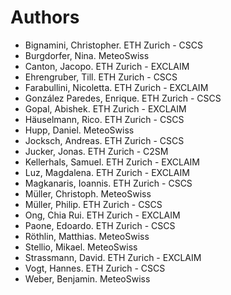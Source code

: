 # Authors

<!-- List format (alphabetical order):  Surname, Name. Employer/Affiliation -->

- Bignamini, Christopher. ETH Zurich - CSCS
- Burgdorfer, Nina. MeteoSwiss
- Canton, Jacopo. ETH Zurich - EXCLAIM
- Ehrengruber, Till. ETH Zurich - CSCS
- Farabullini, Nicoletta. ETH Zurich - EXCLAIM
- González Paredes, Enrique. ETH Zurich - CSCS
- Gopal, Abishek. ETH Zurich - EXCLAIM
- Häuselmann, Rico. ETH Zurich - CSCS
- Hupp, Daniel. MeteoSwiss
- Jocksch, Andreas. ETH Zurich - CSCS
- Jucker, Jonas. ETH Zurich - C2SM
- Kellerhals, Samuel. ETH Zurich - EXCLAIM
- Luz, Magdalena. ETH Zurich - EXCLAIM
- Magkanaris, Ioannis. ETH Zurich - CSCS
- Müller, Christoph. MeteoSwiss
- Müller, Philip. ETH Zurich - CSCS
- Ong, Chia Rui. ETH Zurich - EXCLAIM
- Paone, Edoardo. ETH Zurich - CSCS
- Röthlin, Matthias. MeteoSwiss
- Stellio, Mikael. MeteoSwiss
- Strassmann, David. ETH Zurich - EXCLAIM
- Vogt, Hannes. ETH Zurich - CSCS
- Weber, Benjamin. MeteoSwiss
